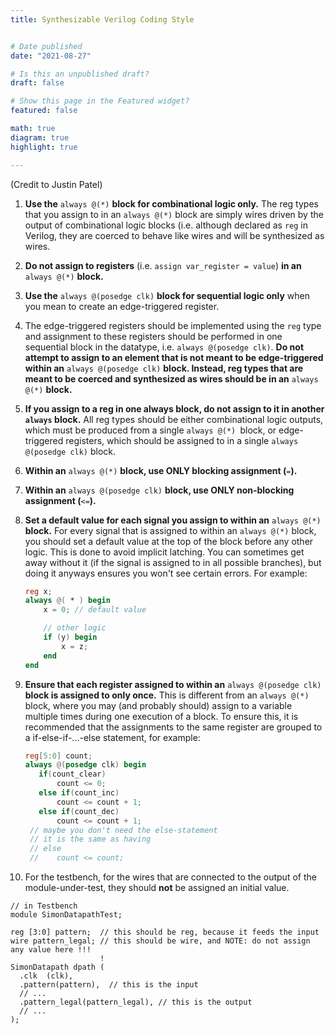 ```yaml
---
title: Synthesizable Verilog Coding Style


# Date published
date: "2021-08-27"

# Is this an unpublished draft?
draft: false

# Show this page in the Featured widget?
featured: false

math: true
diagram: true
highlight: true

---
```


(Credit to Justin Patel)


1.  **Use the**  `always @(*)`  **block for combinational logic only.** The reg types that you assign to in an `always @(*)` block are simply wires driven by the output of combinational logic blocks (i.e. although declared as `reg` in Verilog, they are coerced to behave like wires and will be synthesized as wires.
2.  **Do not assign to registers** (i.e. `assign var_register = value`) **in an** `always @(*)` **block.** 

3.  **Use the** `always @(posedge clk)` **block for sequential logic only** when you mean to create an edge-triggered register.
4.  The edge-triggered registers should be implemented using the `reg` type and assignment to these registers should be performed in one sequential block in the datatype, i.e. `always @(posedge clk)`. **Do not attempt to assign to an element that is not meant to be edge-triggered within an** `always @(posedge clk)` **block. Instead, reg types that are meant to be coerced and synthesized as wires should be in an** `always @(*)` **block.**
    
5.  **If you assign to a reg in one always block, do not assign to it in another `always` block.** All reg types should be either combinational logic outputs, which must be produced from a single `always @(*) `block, or edge-triggered registers, which should be assigned to in a single `always @(posedge clk)` block.
6.  **Within an** `always @(*)` **block, use ONLY blocking assignment (**`=`**).**
7.  **Within an** `always @(posedge clk)` **block, use ONLY non-blocking assignment (**`<=`**).**
8.  **Set a default value for each signal you assign to within an** `always @(*)` **block.** For every signal that is assigned to within an `always @(*)` block, you should set a default value at the top of the block before any other logic. This is done to avoid implicit latching. You can sometimes get away without it (if the signal is assigned to in all possible branches), but doing it anyways ensures you won't see certain errors. For example:   
    
    ```verilog
    reg x;
    always @( * ) begin
        x = 0; // default value
    
        // other logic
        if (y) begin
            x = z;
        end
    end
    ```
    
9.  **Ensure that each register assigned to within an** `always @(posedge clk)` **block is assigned to only once.** This is different from an `always @(*)` block, where you may (and probably should) assign to a variable multiple times during one execution of a block. To ensure this, it is recommended that the assignments to the same register are grouped to a if-else-if-...-else statement, for example:  
    
    ```verilog
    reg[5:0] count;
    always @(posedge clk) begin
       if(count_clear)
           count <= 0;
       else if(count_inc)
           count <= count + 1;
       else if(count_dec)
           count <= count + 1;
     // maybe you don't need the else-statement
     // it is the same as having
     // else 
     //    count <= count;
    ```
    
10.  For the testbench, for the wires that are connected to the output of the module-under-test, they should **not** be assigned an initial value.
    

```
// in Testbench
module SimonDatapathTest;

reg [3:0] pattern;  // this should be reg, because it feeds the input
wire pattern_legal; // this should be wire, and NOTE: do not assign any value here !!! 
                    !
SimonDatapath dpath (
  .clk  (clk),
  .pattern(pattern),  // this is the input
  // ...
  .pattern_legal(pattern_legal), // this is the output
  // ...
);
```
